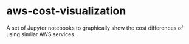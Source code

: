 # aws-cost-visualization
A set of Jupyter notebooks to graphically show the cost differences of using similar AWS services.
